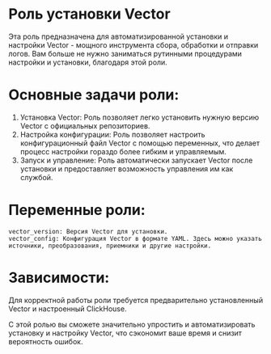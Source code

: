# Роль установки Vector

Эта роль предназначена для автоматизированной установки и настройки Vector - мощного инструмента сбора, обработки и отправки логов. Вам больше не нужно заниматься рутинными процедурами настройки и установки, благодаря этой роли.

# Основные задачи роли:

   1. Установка Vector: Роль позволяет легко установить нужную версию Vector с официальных репозиториев.
   2. Настройка конфигурации: Роль позволяет настроить конфигурационный файл Vector с помощью переменных, что делает процесс настройки гораздо более гибким и управляемым.
   3. Запуск и управление: Роль автоматически запускает Vector после установки и предоставляет возможность управления им как службой.

# Переменные роли:

    vector_version: Версия Vector для установки.
    vector_config: Конфигурация Vector в формате YAML. Здесь можно указать источники, преобразования, приемники и другие настройки.
    
# Зависимости:

Для корректной работы роли требуется предварительно установленный Vector и настроенный ClickHouse.

С этой ролью вы сможете значительно упростить и автоматизировать установку и настройку Vector, что сэкономит ваше время и снизит вероятность ошибок.
